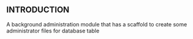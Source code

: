 ## INTRODUCTION

A background administration module that has a scaffold to create some administrator files for database table
